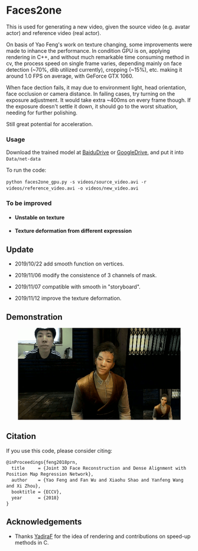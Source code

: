 # Faces2one

This is used for generating a new video, given the source video (e.g. avatar actor) and reference video (real actor).

On basis of Yao Feng's work on texture changing, some improvements were made to inhance the performance.
In condition GPU is on, applying rendering in C++, and without much remarkable time consuming method in cv, 
the process speed on single frame varies, depending mainly on face detection (~70%, dlib utilized currently), 
cropping (~15%), etc. making it around 1.0 FPS on average, with GeForce GTX 1060.

When face dection fails, it may due to environment light, head orientation, face occlusion or camera distance.
In failing cases, try turning on the exposure adjustment. It would take extra ~400ms on every frame though. 
If the exposure doesn't settle it down, it should go to the worst situation, needing for further polishing.

Still great potential for acceleration.


### Usage

Download the trained model at [BaiduDrive](https://pan.baidu.com/s/10vuV7m00OHLcsihaC-Adsw) or [GoogleDrive](https://drive.google.com/file/d/1UoE-XuW1SDLUjZmJPkIZ1MLxvQFgmTFH/view?usp=sharing), and put it into `Data/net-data`

To run the code:

   `python faces2one_gpu.py -s videos/source_video.avi -r videos/reference_video.avi -o videos/new_video.avi`


### To be improved

* #### Unstable on texture
  
  
* #### Texture deformation from different expression


## Update

* 2019/10/22 add smooth function on vertices.

* 2019/11/06 modify the consistence of 3 channels of mask.

* 2019/11/07 compatible with smooth in "storyboard".

* 2019/11/12 improve the texture deformation.


## Demonstration

<p align="center"> 
<img src="videos/detect_fail/performance.gif">
</p>


## Citation

If you use this code, please consider citing:

```
@inProceedings{feng2018prn,
  title     = {Joint 3D Face Reconstruction and Dense Alignment with Position Map Regression Network},
  author    = {Yao Feng and Fan Wu and Xiaohu Shao and Yanfeng Wang and Xi Zhou},
  booktitle = {ECCV},
  year      = {2018}
}
```


## Acknowledgements

- Thanks [YadiraF](https://github.com/YadiraF/PRNet) for the idea of rendering and contributions on speed-up methods in C.
